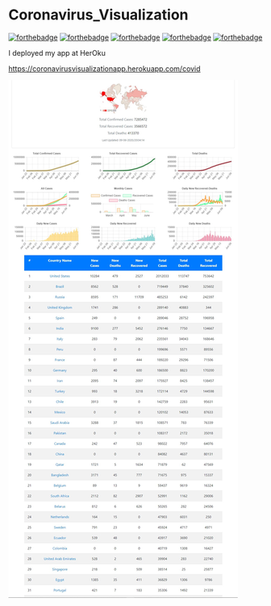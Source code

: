 # Coronavirus_Visualization

[![forthebadge](https://forthebadge.com/images/badges/built-by-developers.svg)](https://coronavirusvisualizationapp.herokuapp.com/covid) 
[![forthebadge](https://forthebadge.com/images/badges/made-with-java.svg)](https://coronavirusvisualizationapp.herokuapp.com/covid) 
[![forthebadge](https://forthebadge.com/images/badges/uses-html.svg)](https://coronavirusvisualizationapp.herokuapp.com/covid) 
[![forthebadge](https://forthebadge.com/images/badges/uses-js.svg)](https://coronavirusvisualizationapp.herokuapp.com/covid) 
[![forthebadge](https://forthebadge.com/images/badges/uses-css.svg)](https://coronavirusvisualizationapp.herokuapp.com/covid)

 
I deployed my app at HerOku

https://coronavirusvisualizationapp.herokuapp.com/covid

![SS form HerOku app](https://github.com/tuncerergin/Coronavirus_Visualization/blob/master/CovidSS.jpg?raw=true)

